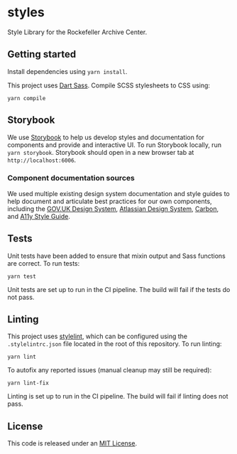 # styles
Style Library for the Rockefeller Archive Center.

## Getting started
Install dependencies using `yarn install`.

This project uses [Dart Sass](https://sass-lang.com/dart-sass). Compile SCSS stylesheets to CSS using:
```
yarn compile
```

## Storybook
We use [Storybook](https://storybook.js.org/) to help us develop styles and documentation for components and provide and interactive UI. To run Storybook locally, run `yarn storybook`. Storybook should open in a new browser tab at `http://localhost:6006`.

### Component documentation sources
We used multiple existing design system documentation and style guides to help document and articulate best practices for our own components, including the [GOV.UK Design System](https://design-system.service.gov.uk/), [Atlassian Design System](https://atlassian.design/), [Carbon](https://www.carbondesignsystem.com/), and [A11y Style Guide](https://a11y-style-guide.com/style-guide/).

## Tests
Unit tests have been added to ensure that mixin output and Sass functions are correct. To run tests:
```
yarn test
```

Unit tests are set up to run in the CI pipeline. The build will fail if the tests do not pass.

## Linting
This project uses [stylelint](https://stylelint.io/), which can be configured using the `.stylelintrc.json` file located in the root of this repository. To run linting:
```
yarn lint
```

To autofix any reported issues (manual cleanup may still be required):
```
yarn lint-fix
```

Linting is set up to run in the CI pipeline. The build will fail if linting does not pass.

## License
This code is released under an [MIT License](LICENSE).
